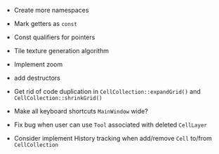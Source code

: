 - Create more namespaces
- Mark getters as `const`
- Const qualifiers for pointers
- Tile texture generation algorithm
- Implement zoom
- add destructors

- Get rid of code duplication in `CellCollection::expandGrid()` and `CellCollection::shrinkGrid()`

- Make all keyboard shortcuts `MainWindow` wide?
- Fix bug when user can use `Tool` associated with deleted `CellLayer`
- Consider implement History tracking when add/remove `Cell` to/from `CellCollection`